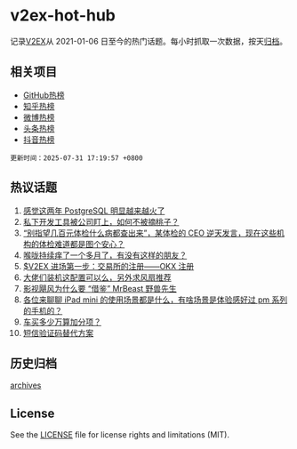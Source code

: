 # v2ex-hot-hub

 记录[V2EX](https://www.v2ex.com/)从 2021-01-06 日至今的热门话题。每小时抓取一次数据，按天[归档](archives)。
 
 ## 相关项目

- [GitHub热榜](https://github.com/lonnyzhang423/github-hot-hub)
- [知乎热榜](https://github.com/lonnyzhang423/zhihu-hot-hub)
- [微博热榜](https://github.com/lonnyzhang423/weibo-hot-hub)
- [头条热榜](https://github.com/lonnyzhang423/toutiao-hot-hub)
- [抖音热榜](https://github.com/lonnyzhang423/douyin-hot-hub)


 `更新时间：2025-07-31 17:19:57 +0800`

## 热议话题

1. [感觉这两年 PostgreSQL 明显越来越火了](https://www.v2ex.com/t/1148894)
1. [私下开发工具被公司盯上，如何不被摘桃子？](https://www.v2ex.com/t/1148834)
1. [“别指望几百元体检什么病都查出来”，某体检的 CEO 逆天发言，现在这些机构的体检难道都是图个安心？](https://www.v2ex.com/t/1148923)
1. [喉咙持续痒了一个多月了，有没有这样的朋友？](https://www.v2ex.com/t/1148938)
1. [$V2EX 进场第一步：交易所的注册——OKX 注册](https://www.v2ex.com/t/1149014)
1. [大佬们装机这配置可以么，另外求风扇推荐](https://www.v2ex.com/t/1148901)
1. [影视飓风为什么要 “借鉴” MrBeast 野兽先生](https://www.v2ex.com/t/1148955)
1. [各位来聊聊 iPad mini 的使用场景都是什么，有啥场景是体验感好过 pm 系列的手机的？](https://www.v2ex.com/t/1148920)
1. [车买多少万算加分项？](https://www.v2ex.com/t/1148976)
1. [短信验证码替代方案](https://www.v2ex.com/t/1148960)

## 历史归档

[archives](archives)

## License

See the [LICENSE](LICENSE) file for license rights and limitations (MIT).
